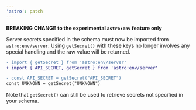 ```yaml
---
'astro': patch
---
```


**BREAKING CHANGE to the experimental `astro:env` feature only**

Server secrets specified in the schema must now be imported from `astro:env/server`. Using `getSecret()` with these keys no longer involves any special handling and the raw value will be returned.

```diff
- import { getSecret } from 'astro:env/server'
+ import { API_SECRET, getSecret } from 'astro:env/server'

- const API_SECRET = getSecret("API_SECRET")
const UNKNOWN = getSecret("UNKNOWN")
```

Note that `getSecret()` can still be used to retrieve secrets not specified in your schema.